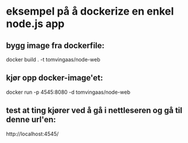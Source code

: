 # eksempel på å dockerize en enkel node.js app

## bygg image fra dockerfile:
docker build . -t tomvingaas/node-web

## kjør opp docker-image'et:
docker run -p 4545:8080 -d  tomvingaas/node-web

## test at ting kjører ved å gå i nettleseren og gå til denne url'en:
http://localhost:4545/